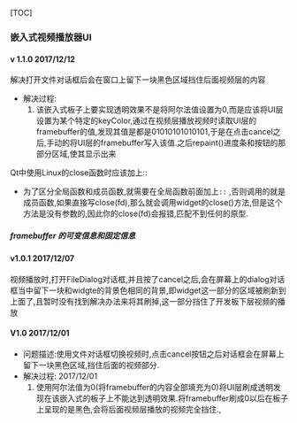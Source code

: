 [TOC]

### 嵌入式视频播放器UI

#### v 1.1.0 2017/12/12

解决打开文件对话框后会在窗口上留下一块黑色区域挡住后面视频层的内容

- 解决过程:
  1. 该嵌入式板子上要实现透明效果不是将阿尔法值设置为0,而是应该将UI层设置为某个特定的keyColor,通过在视频层播放视频时读取UI层的framebuffer的值,发现其值是都是01010101010101,于是在点击cancel之后,手动的将UI层的framebuffer写入该值.之后repaint()进度条和按钮的那部分区域,使其显示出来



Qt中使用Linux的close函数时应该加上::

- 为了区分全局函数和成员函数,就需要在全局函数前面加上`::` ,否则调用的就是成员函数,如果直接写close(fd),那么就会调用widget的close()方法,但是这个方法是没有参数的,因此你的close(fd)会报错,匹配不到任何的原型.

##### framebuffer 的可变信息和固定信息







#### v1.0.1 2017/12/07

视频播放时,打开FileDialog对话框,并且按了cancel之后,会在屏幕上的dialog对话框当中留下一块和widgte的背景色相同的背景,即widget这一部分的区域被刷新到上面了,且暂时没有找到解决办法来将其刷掉,这一部分挡住了开发板下层视频的播放



#### V1.0 2017/12/01

* 问题描述:使用文件对话框切换视频时,点击cancel按钮之后对话框会在屏幕上留下一块黑色区域,挡住后面的视频部分.
* 解决过程: 2017/12/01
  1. 使用阿尔法值为0(将framebuffer的内容全部填充为0)将UI层刷成透明发现在该嵌入式的板子上不能达到透明效果.将framebuffer刷成0以后在板子上呈现的是黑色,会将后面视频层播放的视频完全挡住.,
